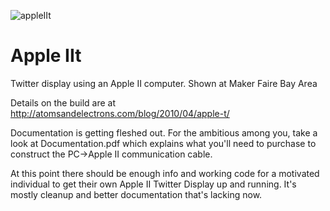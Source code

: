 ![appleIIt](http://www.atomsandelectrons.com/blog/wp-content/images/twitter2.jpg "appleIIt")

# Apple IIt
Twitter display using an Apple II computer. Shown at Maker Faire Bay Area

Details on the build are at http://atomsandelectrons.com/blog/2010/04/apple-t/

Documentation is getting fleshed out. For the ambitious among you, take a look at 
Documentation.pdf which explains what you'll need to purchase to construct the 
PC->Apple II communication cable.

At this point there should be enough info and working code for a motivated individual
to get their own Apple II Twitter Display up and running. It's mostly cleanup and 
better documentation that's lacking now.

